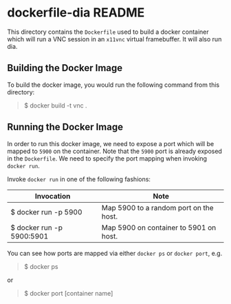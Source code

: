 # dockerfile-dia README

This directory contains the `Dockerfile` used to build a docker container which will run a VNC session in an `x11vnc` virtual framebuffer.  It will also run dia.

## Building the Docker Image

To build the docker image, you would run the following command from this directory:

> $ docker build -t vnc .

## Running the Docker Image

In order to run this docker image, we need to expose a port which will be mapped to `5900` on the container.  Note that the `5900` port is already exposed in the `Dockerfile`.  We need to specify the port mapping when invoking `docker run`.

Invoke `docker run` in one of the following fashions:

Invocation | Note
----|----
$ docker run -p 5900 | Map 5900 to a random port on the host.
$ docker run -p 5900:5901 | Map 5900 on container to 5901 on host.

You can see how ports are mapped via either `docker ps` or `docker port`, e.g.

> $ docker ps

or

> $ docker port [container name]
